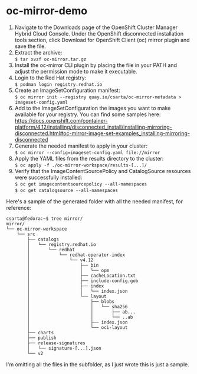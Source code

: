 # oc-mirror-demo

1. Navigate to the Downloads page of the OpenShift Cluster Manager Hybrid Cloud Console. Under the OpenShift disconnected installation tools section, click Download for OpenShift Client (oc) mirror plugin and save the file.
2. Extract the archive: \
`$ tar xvzf oc-mirror.tar.gz`
3. Install the oc-mirror CLI plugin by placing the file in your PATH and adjust the permission mode to make it executable.
4. Login to the Red Hat registry: \
`$ podman login registry.redhat.io`
5. Create an ImageSetConfiguration manifest: \
`$ oc mirror init --registry quay.io/csarta/oc-mirror-metadata > imageset-config.yaml`
6. Add to the ImageSetConfiguration the images you want to make available for your registry. You can find some samples here: https://docs.openshift.com/container-platform/4.12/installing/disconnected_install/installing-mirroring-disconnected.html#oc-mirror-image-set-examples_installing-mirroring-disconnected
7. Generate the needed manifest to apply in your cluster: \
`$ oc mirror --config=imageset-config.yaml file://mirror`
8. Apply the YAML files from the results directory to the cluster: \
`$ oc apply -f ./oc-mirror-workspace/results-[...]/`
9. Verify that the ImageContentSourcePolicy and CatalogSource resources were successfully installed: \
`$ oc get imagecontentsourcepolicy --all-namespaces` \
`$ oc get catalogsource --all-namespaces`

Here's a sample of the generated folder with all the needed manifest, for reference:

```
csarta@fedora:~$ tree mirror/
mirror/
└── oc-mirror-workspace
    └── src
        ├── catalogs
        │   └── registry.redhat.io
        │       └── redhat
        │           └── redhat-operator-index
        │               └── v4.12
        │                   ├── bin
        │                   │   └── opm
        │                   ├── cacheLocation.txt
        │                   ├── include-config.gob
        │                   ├── index
        │                   │   └── index.json
        │                   └── layout
        │                       ├── blobs
        │                       │   └── sha256
        │                       │       ├── ab...
        │                       │       └── ..ab
        │                       ├── index.json
        │                       └── oci-layout
        ├── charts
        ├── publish
        ├── release-signatures
        │   └── signature-[...].json
        └── v2
```
I'm omitting all the files in the subfolder, as I just wrote this is just a sample.
